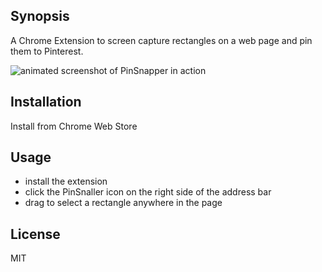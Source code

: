 ## Synopsis

A Chrome Extension to screen capture rectangles on a web page and pin them to Pinterest.

![animated screenshot of PinSnapper in action](https://raw.githubusercontent.com/chrisdanford/PinSnapper/master/docs/screenshot.gif)

## Installation

Install from Chrome Web Store

## Usage

- install the extension
- click the PinSnaller icon on the right side of the address bar
- drag to select a rectangle anywhere in the page

## License

MIT
